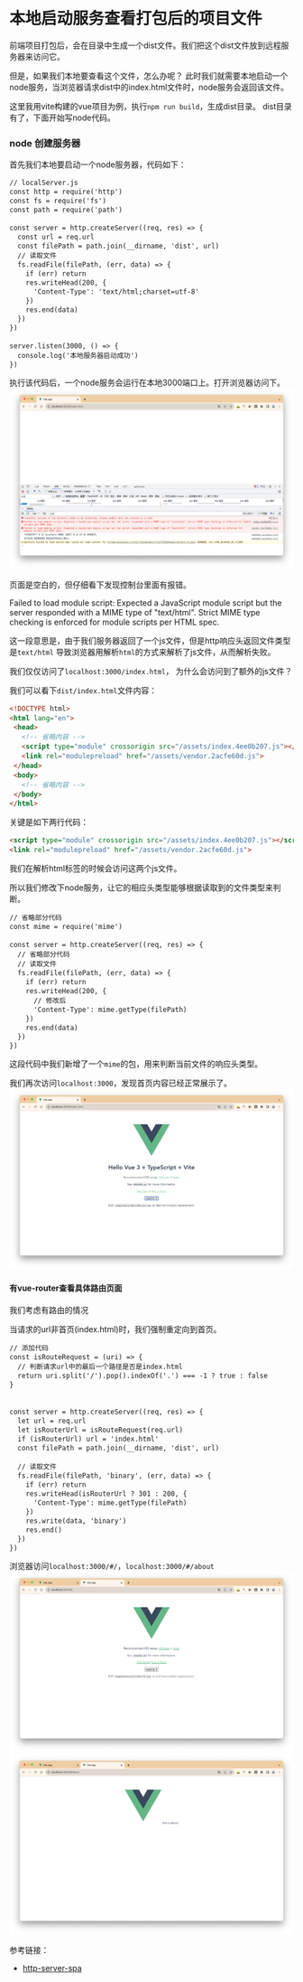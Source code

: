 # 本地启动服务查看打包后的项目文件

前端项目打包后，会在目录中生成一个dist文件。我们把这个dist文件放到远程服务器来访问它。

但是，如果我们本地要查看这个文件，怎么办呢？
此时我们就需要本地启动一个node服务，当浏览器请求dist中的index.html文件时，node服务会返回该文件。

这里我用vite构建的vue项目为例，执行`npm run build`，生成dist目录。
dist目录有了，下面开始写node代码。

### node 创建服务器

首先我们本地要启动一个node服务器，代码如下：

```node
// localServer.js
const http = require('http')
const fs = require('fs')
const path = require('path')

const server = http.createServer((req, res) => {
  const url = req.url
  const filePath = path.join(__dirname, 'dist', url)
  // 读取文件
  fs.readFile(filePath, (err, data) => {
    if (err) return
    res.writeHead(200, {
      'Content-Type': 'text/html;charset=utf-8'
    })
    res.end(data)
  })
})

server.listen(3000, () => {
  console.log('本地服务器启动成功')
})
```

执行该代码后，一个node服务会运行在本地3000端口上。打开浏览器访问下。
![localhost:3000/index.html](./asset/error-res-type.png)

页面是空白的，但仔细看下发现控制台里面有报错。

 Failed to load module script: Expected a JavaScript module script but the server responded with a MIME type of "text/html". Strict MIME type checking is enforced for module scripts per HTML spec.

 这一段意思是，由于我们服务器返回了一个js文件，但是http响应头返回文件类型是`text/html` 导致浏览器用解析`html`的方式来解析了js文件，从而解析失败。

 我们仅仅访问了`localhost:3000/index.html`， 为什么会访问到了额外的js文件？

 我们可以看下`dist/index.html`文件内容：
 ```html
<!DOCTYPE html>
<html lang="en">
  <head>
    <!-- 省略内容 -->
    <script type="module" crossorigin src="/assets/index.4ee0b207.js"></script>
    <link rel="modulepreload" href="/assets/vendor.2acfe60d.js">
  </head>
  <body>
    <!-- 省略内容 -->
  </body>
</html>
 ```

关键是如下两行代码：
```html
<script type="module" crossorigin src="/assets/index.4ee0b207.js"></script>
<link rel="modulepreload" href="/assets/vendor.2acfe60d.js">
```
我们在解析html标签的时候会访问这两个js文件。

所以我们修改下node服务，让它的相应头类型能够根据读取到的文件类型来判断。

```node
// 省略部分代码
const mime = require('mime')

const server = http.createServer((req, res) => {
  // 省略部分代码
  // 读取文件
  fs.readFile(filePath, (err, data) => {
    if (err) return
    res.writeHead(200, {
      // 修改后
      'Content-Type': mime.getType(filePath)
    })
    res.end(data)
  })
})

```

这段代码中我们新增了一个`mime`的包，用来判断当前文件的响应头类型。

我们再次访问`localhost:3000`，发现首页内容已经正常展示了。
![localhost:3000](./asset/spa-without-router.png)

#### 有vue-router查看具体路由页面

我们考虑有路由的情况

当请求的url非首页(index.html)时，我们强制重定向到首页。
```node
// 添加代码
const isRouteRequest = (uri) => {
  // 判断请求url中的最后一个路径是否是index.html
  return uri.split('/').pop().indexOf('.') === -1 ? true : false
}


const server = http.createServer((req, res) => {
  let url = req.url
  let isRouterUrl = isRouteRequest(req.url)
  if (isRouterUrl) url = 'index.html'
  const filePath = path.join(__dirname, 'dist', url)

  // 读取文件
  fs.readFile(filePath, 'binary', (err, data) => {
    if (err) return
    res.writeHead(isRouterUrl ? 301 : 200, {
      'Content-Type': mime.getType(filePath)
    })
    res.write(data, 'binary')
    res.end()
  })
})
```

浏览器访问`localhost:3000/#/`，`localhost:3000/#/about`
![localhost:3000/#/](./asset/router-index.png)
![localhost:3000/#/about](./asset/router-about.png)


参考链接：
- [http-server-spa](https://www.npmjs.com/package/http-server-spa?activeTab=code)